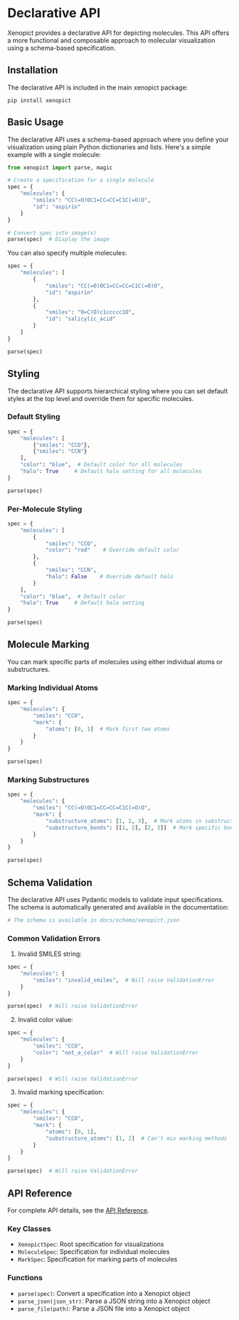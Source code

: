 # Declarative API

Xenopict provides a declarative API for depicting molecules. This API offers a more functional and composable approach to molecular visualization using a schema-based specification.

## Installation

The declarative API is included in the main xenopict package:

```console
pip install xenopict
```

## Basic Usage

The declarative API uses a schema-based approach where you define your visualization using plain Python dictionaries and lists. Here's a simple example with a single molecule:

```python
from xenopict import parse, magic

# Create a specification for a single molecule
spec = {
    "molecules": {
        "smiles": "CC(=O)OC1=CC=CC=C1C(=O)O",
        "id": "aspirin"
    }
}

# Convert spec into image(s)
parse(spec)  # Display the image
```

You can also specify multiple molecules:

```python
spec = {
    "molecules": [
        {
            "smiles": "CC(=O)OC1=CC=CC=C1C(=O)O",
            "id": "aspirin"
        },
        {
            "smiles": "O=C(O)c1ccccc1O",
            "id": "salicylic_acid"
        }
    ]
}

parse(spec)
```

## Styling

The declarative API supports hierarchical styling where you can set default styles at the top level and override them for specific molecules.

### Default Styling

```python
spec = {
    "molecules": [
        {"smiles": "CCO"},
        {"smiles": "CCN"}
    ],
    "color": "blue",  # Default color for all molecules
    "halo": True     # Default halo setting for all molecules
}

parse(spec)
```

### Per-Molecule Styling

```python
spec = {
    "molecules": [
        {
            "smiles": "CCO",
            "color": "red"    # Override default color
        },
        {
            "smiles": "CCN",
            "halo": False    # Override default halo
        }
    ],
    "color": "blue",  # Default color
    "halo": True     # Default halo setting
}

parse(spec)
```

## Molecule Marking

You can mark specific parts of molecules using either individual atoms or substructures.

### Marking Individual Atoms

```python
spec = {
    "molecules": {
        "smiles": "CCO",
        "mark": {
            "atoms": [0, 1]  # Mark first two atoms
        }
    }
}

parse(spec)
```

### Marking Substructures

```python
spec = {
    "molecules": {
        "smiles": "CC(=O)OC1=CC=CC=C1C(=O)O",
        "mark": {
            "substructure_atoms": [1, 2, 3],  # Mark atoms in substructure
            "substructure_bonds": [[1, 2], [2, 3]]  # Mark specific bonds
        }
    }
}

parse(spec)
```

## Schema Validation

The declarative API uses Pydantic models to validate input specifications. The schema is automatically generated and available in the documentation:

```python
# The schema is available in docs/schema/xenopict.json
```

### Common Validation Errors

1. Invalid SMILES string:
```python
spec = {
    "molecules": {
        "smiles": "invalid_smiles",  # Will raise ValidationError
    }
}

parse(spec)  # Will raise ValidationError
```

2. Invalid color value:
```python
spec = {
    "molecules": {
        "smiles": "CCO",
        "color": "not_a_color"  # Will raise ValidationError
    }
}

parse(spec)  # Will raise ValidationError
```

3. Invalid marking specification:
```python
spec = {
    "molecules": {
        "smiles": "CCO",
        "mark": {
            "atoms": [0, 1],
            "substructure_atoms": [1, 2]  # Can't mix marking methods
        }
    }
}

parse(spec)  # Will raise ValidationError
```

## API Reference

For complete API details, see the [API Reference](api/xenopict.declarative.html).

### Key Classes

- `XenopictSpec`: Root specification for visualizations
- `MoleculeSpec`: Specification for individual molecules
- `MarkSpec`: Specification for marking parts of molecules

### Functions

- `parse(spec)`: Convert a specification into a Xenopict object
- `parse_json(json_str)`: Parse a JSON string into a Xenopict object
- `parse_file(path)`: Parse a JSON file into a Xenopict object 